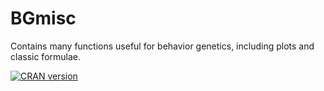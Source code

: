 # BGmisc
 Contains many functions useful for behavior genetics, including plots and classic formulae.
<!-- badges: start -->
[![CRAN
version](https://www.r-pkg.org/badges/version/BGmisc)](https://cran.r-project.org/package=BGmisc)
<!-- badges: end -->
